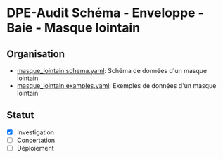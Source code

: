 # DPE-Audit Schéma - Enveloppe - Baie - Masque lointain

## Organisation

- [masque_lointain.schema.yaml](./masque_lointain.schema.yaml): Schéma de données d'un masque lointain
- [masque_lointain.examples.yaml](./masque_lointain.examples.yaml): Exemples de données d'un masque lointain

## Statut

- [x] Investigation
- [ ] Concertation
- [ ] Déploiement
